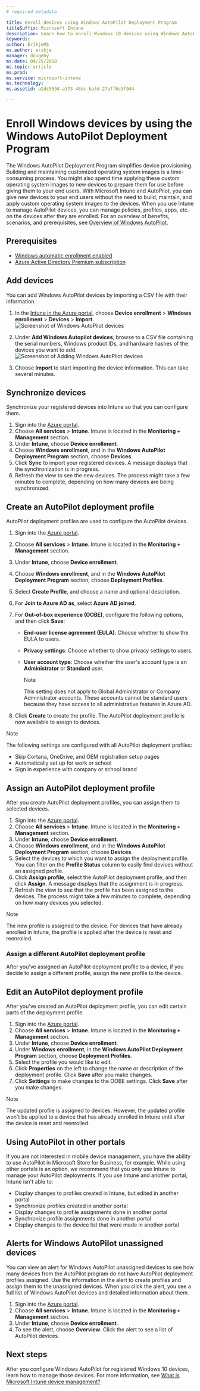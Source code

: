 ```yaml
---
# required metadata

title: Enroll devices using Windows AutoPilot Deployment Program
titleSuffix: Microsoft Intune
description: Learn how to enroll Windows 10 devices using Windows AutoPilot Deployment program.
keywords:
author: ErikjeMS
ms.author: erikje
manager: dougeby
ms.date: 04/25/2018
ms.topic: article
ms.prod:
ms.service: microsoft-intune
ms.technology:
ms.assetid: a2dc5594-a373-48dc-ba3d-27aff0c3f944

---
```


# Enroll Windows devices by using the Windows AutoPilot Deployment Program
The Windows AutoPilot Deployment Program simplifies device provisioning. Building and maintaining customized operating system images is a time-consuming process. You might also spend time applying these custom operating system images to new devices to prepare them for use before giving them to your end users. With Microsoft Intune and AutoPilot, you can give new devices to your end users without the need to build, maintain, and apply custom operating system images to the devices. When you use Intune to manage AutoPilot devices, you can manage policies, profiles, apps, etc. on the devices after they are enrolled. For an overview of benefits, scenarios, and prerequisites, see [Overview of Windows AutoPilot](https://docs.microsoft.com/windows/deployment/windows-autopilot/windows-10-autopilot).

## Prerequisites
- [Windows automatic enrollment enabled](https://docs.microsoft.com/intune-classic/deploy-use/set-up-windows-device-management-with-microsoft-intune#enable-windows-10-automatic-enrollment)
- [Azure Active Directory Premium subscription](https://docs.microsoft.com/azure/active-directory/active-directory-get-started-premium) <!--&#40;[trial subscription](http://go.microsoft.com/fwlink/?LinkID=816845)&#41;-->

## Add devices

You can add Windows AutoPilot devices by importing a CSV file with their information.

1. In the [Intune in the Azure portal](https://aka.ms/intuneportal), choose **Device enrollment** > **Windows enrollment** > **Devices** > **Import**.
    ![Screenshot of Windows AutoPilot devices](media/enrollment-autopilot/autopilot-import-device.png)

2. Under **Add Windows Autopilot devices**, browse to a CSV file containing the serial numbers, Windows product IDs, and hardware hashes of the devices you want to add.
    ![Screenshot of Adding Windows AutoPilot devices](media/enrollment-autopilot/autopilot-import-device2.png)

3. Choose **Import** to start importing the device information. This can take several minutes.

## Synchronize devices
Synchronize your registered devices into Intune so that you can configure them.

1. Sign into the [Azure portal](https://portal.azure.com).
2. Choose **All services** > **Intune**. Intune is located in the **Monitoring + Management** section.
3. Under **Intune**, choose **Device enrollment**.
4. Choose **Windows enrollment**, and in the **Windows AutoPilot Deployment Program** section, choose **Devices**.
5. Click **Sync** to import your registered devices. A message displays that the synchronization is in progress.
6. Refresh the view to see the new devices. The process might take a few minutes to complete, depending on how many devices are being synchronized.  

## Create an AutoPilot deployment profile
AutoPilot deployment profiles are used to configure the AutoPilot devices.
1. Sign into the [Azure portal](https://portal.azure.com).
2. Choose **All services** > **Intune**. Intune is located in the **Monitoring + Management** section.
3. Under **Intune**, choose **Device enrollment**.
4. Choose **Windows enrollment**, and in the **Windows AutoPilot Deployment Program** section, choose **Deployment Profiles**.
5. Select **Create Profile**, and choose a name and optional description.
6. For **Join to Azure AD as**, select **Azure AD joined**.​
7. For **Out-of-box experience (OOBE)**, configure the following options, and then click **Save**:

   - **End-user license agreement (EULA)**: Choose whether to show the EULA to users.
   - **Privacy settings**: Choose whether to show privacy settings to users.
   - **User account type**: Choose whether the user's account type is an **Administrator** or **Standard** user.

     > [!Note]    
     > This setting does not apply to Global Administrator or Company Administrator accounts. These accounts cannot be standard users because they have access to all administrative features in Azure AD.


6. Click **Create** to create the profile. The AutoPilot deployment profile is now available to assign to devices.

> [!Note]    
> The following settings are configured with all AutoPilot deployment profiles:
> - Skip Cortana, OneDrive, and OEM registration setup pages
> - Automatically set up for work or school
> - Sign in experience with company or school brand    

## Assign an AutoPilot deployment profile
After you create AutoPilot deployment profiles, you can assign them to selected devices.

1. Sign into the [Azure portal](https://portal.azure.com).
2. Choose **All services** > **Intune**. Intune is located in the **Monitoring + Management** section.
3. Under **Intune**, choose **Device enrollment**.
4. Choose **Windows enrollment**, and in the **Windows AutoPilot Deployment Program** section, choose **Devices**.
5. Select the devices to which you want to assign the deployment profile. You can filter on the **Profile Status** column to easily find devices without an assigned profile.
6. Click **Assign profile**, select the AutoPilot deployment profile, and then click **Assign**. A message displays that the assignment is in progress.
7. Refresh the view to see that the profile has been assigned to the devices. The process might take a few minutes to complete, depending on how many devices you selected.

> [!Note]
> The new profile is assigned to the device. For devices that have already enrolled in Intune, the profile is applied after the device is reset and reenrolled.

### Assign a different AutoPilot deployment profile
After you've assigned an AutoPilot deployment profile to a device, if you decide to assign a different profile, assign the new profile to the device.  

## Edit an AutoPilot deployment profile
After you've created an AutoPilot deployment profile, you can edit certain parts of the deployment profile.   

1. Sign into the [Azure portal](https://portal.azure.com).
2. Choose **All services** > **Intune**. Intune is located in the **Monitoring + Management** section.
3. Under **Intune**, choose **Device enrollment**.
4. Under **Windows enrollment**, in the **Windows AutoPilot Deployment Program** section, choose **Deployment Profiles**.
5. Select the profile you would like to edit.
6. Click **Properties** on the left to change the name or description of the deployment profile. Click **Save** after you make changes.
7. Click **Settings** to make changes to the OOBE settings. Click **Save** after you make changes.

> [!NOTE]
> The updated profile is assigned to devices. However, the updated profile won't be applied to a device that has already enrolled in Intune until after the device is reset and reenrolled.

## Using AutoPilot in other portals
If you are not interested in mobile device management, you have the ability to use AutoPilot in Microsoft Store for Business, for example. While using other portals is an option, we recommend that you only use Intune to manage your AutoPilot deployments. If you use Intune and another portal, Intune isn't able to:
- Display changes to profiles created in Intune, but edited in another portal
- Synchronize profiles created in another portal
- Display changes to profile assignments done in another portal
- Synchronize profile assignments done in another portal
- Display changes to the device list that were made in another portal

## Alerts for Windows AutoPilot unassigned devices  <!-- 163236 -->
You can view an alert for Windows AutoPilot unassigned devices to see how many devices from the AutoPilot program do not have AutoPilot deployment profiles assigned. Use the information in the alert to create profiles and assign them to the unassigned devices. When you click the alert, you see a full list of Windows AutoPilot devices and detailed information about them.

1. Sign into the [Azure portal](https://portal.azure.com).
2. Choose **All services** > **Intune**. Intune is located in the **Monitoring + Management** section.
3. Under **Intune**, choose **Device enrollment**.
4. To see the alert, choose **Overview**. Click the alert to see a list of AutoPilot devices.  


## Next steps
After you configure Windows AutoPilot for registered Windows 10 devices, learn how to manage those devices. For more information, see [What is Microsoft Intune device management?](https://docs.microsoft.com/intune/device-management)
